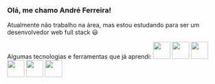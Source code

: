 ### Olá, me chamo André Ferreira!

Atualmente não trabalho na área, mas estou estudando para ser um desenvolvedor web full stack :smiley:

Algumas tecnologias e ferramentas que já aprendi:
<img src="https://cdn.jsdelivr.net/gh/devicons/devicon/icons/html5/html5-original-wordmark.svg" width=40px heigth=40px />
<img src="https://cdn.jsdelivr.net/gh/devicons/devicon/icons/css3/css3-original-wordmark.svg" width=40px heigth=40px />
<img src="https://cdn.jsdelivr.net/gh/devicons/devicon/icons/javascript/javascript-original.svg" width=40px heigth=40px />
<img src="https://cdn.jsdelivr.net/gh/devicons/devicon/icons/react/react-original.svg" width=40px heigth=40px />
<img src="https://cdn.jsdelivr.net/gh/devicons/devicon/icons/git/git-original-wordmark.svg" width=40px heigth=40px />
<img src="https://cdn.jsdelivr.net/gh/devicons/devicon/icons/figma/figma-original.svg" width=40px heigth=40px />
